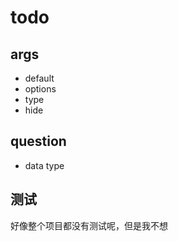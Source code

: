 # todo

## args

- default
- options
- type
- hide

## question

- data type

## 测试

好像整个项目都没有测试呢，但是我不想
